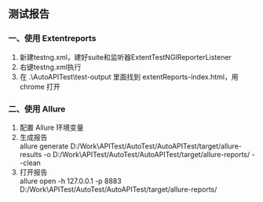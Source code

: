 
##  测试报告
### 一、使用 Extentreports
1. 新建testng.xml，建好suite和监听器ExtentTestNGIReporterListener
2. 右键testng.xml执行
3. 在 .\AutoAPITest\test-output 里面找到 extentReports-index.html，用 chrome 打开

### 二、使用 Allure
1. 配置 Allure 环境变量
2. 生成报告  
allure generate D:/Work\APITest/AutoTest/AutoAPITest/target/allure-results -o D:/Work\APITest/AutoTest/AutoAPITest/target/allure-reports/ --clean
3. 打开报告  
allure open -h 127.0.0.1 -p 8883 D:/Work\APITest/AutoTest/AutoAPITest/target/allure-reports/ 